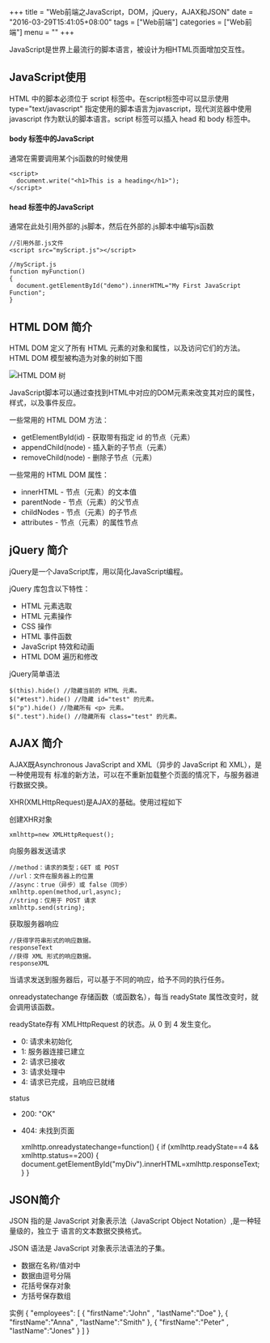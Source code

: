 +++
title = "Web前端之JavaScript，DOM，jQuery，AJAX和JSON"
date = "2016-03-29T15:41:05+08:00"
tags = ["Web前端"]
categories = ["Web前端"]
menu = ""
+++

JavaScript是世界上最流行的脚本语言，被设计为相HTML页面增加交互性。
<!--more-->

## JavaScript使用

HTML 中的脚本必须位于 script 标签中。在script标签中可以显示使用
type="text/javascript" 指定使用的脚本语言为javascript，现代浏览器中使用javascript
作为默认的脚本语言。script 标签可以插入 head 和 body 标签中。

#### body 标签中的JavaScript
通常在需要调用某个js函数的时候使用

    <script>
      document.write("<h1>This is a heading</h1>");
    </script>

#### head 标签中的JavaScript
通常在此处引用外部的.js脚本，然后在外部的.js脚本中编写js函数

    //引用外部.js文件
    <script src="myScript.js"></script>

    //myScript.js
    function myFunction()
    {
      document.getElementById("demo").innerHTML="My First JavaScript Function";
    }

## HTML DOM 简介

HTML DOM 定义了所有 HTML 元素的对象和属性，以及访问它们的方法。
HTML DOM 模型被构造为对象的树如下图

![HTML DOM 树](http://7xrnow.com1.z0.glb.clouddn.com/blog_ct_htmltree.gif "HTML DOM 树")

JavaScript脚本可以通过查找到HTML中对应的DOM元素来改变其对应的属性，样式，以及事件反应。

一些常用的 HTML DOM 方法：
* getElementById(id) - 获取带有指定 id 的节点（元素）
* appendChild(node) - 插入新的子节点（元素）
* removeChild(node) - 删除子节点（元素）

一些常用的 HTML DOM 属性：
* innerHTML - 节点（元素）的文本值
* parentNode - 节点（元素）的父节点
* childNodes - 节点（元素）的子节点
* attributes - 节点（元素）的属性节点

## jQuery 简介

jQuery是一个JavaScript库，用以简化JavaScript编程。

jQuery 库包含以下特性：
* HTML 元素选取
* HTML 元素操作
* CSS 操作
* HTML 事件函数
* JavaScript 特效和动画
* HTML DOM 遍历和修改

jQuery简单语法

    $(this).hide() //隐藏当前的 HTML 元素。
    $("#test").hide() //隐藏 id="test" 的元素。
    $("p").hide() //隐藏所有 <p> 元素。
    $(".test").hide() //隐藏所有 class="test" 的元素。

## AJAX 简介

AJAX既Asynchronous JavaScript and XML（异步的 JavaScript 和 XML），是一种使用现有
标准的新方法，可以在不重新加载整个页面的情况下，与服务器进行数据交换。

XHR(XMLHttpRequest)是AJAX的基础。使用过程如下

创建XHR对象

    xmlhttp=new XMLHttpRequest();

向服务器发送请求

    //method：请求的类型；GET 或 POST
    //url：文件在服务器上的位置
    //async：true（异步）或 false（同步）
    xmlhttp.open(method,url,async);
    //string：仅用于 POST 请求
    xmlhttp.send(string);

获取服务器响应

    //获得字符串形式的响应数据。
    responseText
    //获得 XML 形式的响应数据。
    responseXML

当请求发送到服务器后，可以基于不同的响应，给予不同的执行任务。

onreadystatechange	存储函数（或函数名），每当 readyState 属性改变时，就会调用该函数。

readyState存有 XMLHttpRequest 的状态。从 0 到 4 发生变化。
* 0: 请求未初始化
* 1: 服务器连接已建立
* 2: 请求已接收
* 3: 请求处理中
* 4: 请求已完成，且响应已就绪

status
* 200: "OK"
* 404: 未找到页面

    xmlhttp.onreadystatechange=function()
    {
      if (xmlhttp.readyState==4 && xmlhttp.status==200)
      {
        document.getElementById("myDiv").innerHTML=xmlhttp.responseText;
      }
    }

## JSON简介
JSON 指的是 JavaScript 对象表示法（JavaScript Object Notation）,是一种轻量级的，独立于
语言的文本数据交换格式。

JSON 语法是 JavaScript 对象表示法语法的子集。
* 数据在名称/值对中
* 数据由逗号分隔
* 花括号保存对象
* 方括号保存数组

实例
    {
    "employees": [
        { "firstName":"John" , "lastName":"Doe" },
        { "firstName":"Anna" , "lastName":"Smith" },
        { "firstName":"Peter" , "lastName":"Jones" }
      ]
    }
